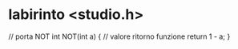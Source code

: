 # labirinto <studio.h>

// porta NOT
int NOT(int a) {
       // valore ritorno funzione
    return 1 - a;
}